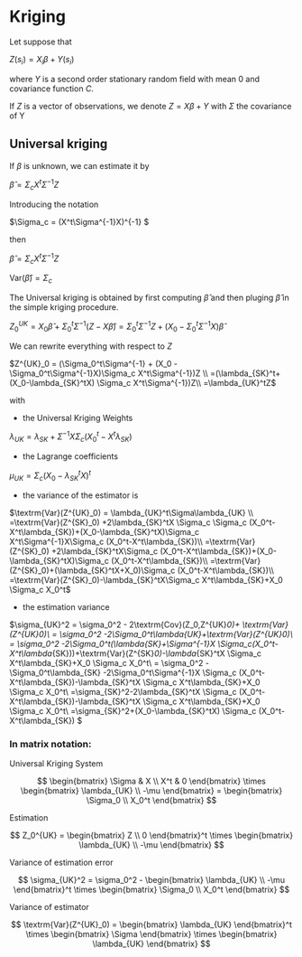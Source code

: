# Kriging 

Let suppose that 

$Z(s_i) = X_i\beta + Y(s_i)$

where $Y$ is a second order stationary random field with mean 0 and covariance function $C$.

If $Z$ is a vector of observations, we denote 
$Z = X\beta + Y$ with $\Sigma$ the covariance of Y


## Universal kriging

If $\beta$ is unknown, we can estimate it by 

$\hat\beta =  \Sigma_c X^t\Sigma^{-1}Z$ 

Introducing the notation

$\Sigma_c =  (X^t\Sigma^{-1}X)^{-1} $

then

$\hat\beta = \Sigma_c X^t\Sigma^{-1}Z$ 

$\textrm{Var}(\hat\beta)=\Sigma_c$

The Universal kriging is obtained by first computing $\hat\beta$ and then pluging $\hat\beta$  in the simple kriging procedure.

$Z^{UK}_0 = X_0\hat\beta + \Sigma_0^t\Sigma^{-1}(Z-X\hat\beta)= \Sigma_0^t\Sigma^{-1}Z + (X_0 - \Sigma_0^t\Sigma^{-1}X)\hat\beta$

We can rewrite everything with respect to $Z$

$Z^{UK}_0 =  (\Sigma_0^t\Sigma^{-1} + (X_0 - \Sigma_0^t\Sigma^{-1}X)\Sigma_c X^t\Sigma^{-1})Z \\
=(\lambda_{SK}^t+(X_0-\lambda_{SK}^tX) \Sigma_c X^t\Sigma^{-1})Z\\
=\lambda_{UK}^tZ$ 

with

- the Universal Kriging Weights

$\lambda_{UK}=\lambda_{SK}+\Sigma^{-1}X \Sigma_c(X_0^t-X^t\lambda_{SK})$

- the Lagrange coefficients

$\mu_{UK}=\Sigma_c (X_0 - \lambda_{SK}^tX)^t$

- the variance of the estimator is

$\textrm{Var}(Z^{UK}_0) = \lambda_{UK}^t\Sigma\lambda_{UK} \\
=\textrm{Var}(Z^{SK}_0) +2\lambda_{SK}^tX \Sigma_c \Sigma_c (X_0^t-X^t\lambda_{SK})+(X_0-\lambda_{SK}^tX)\Sigma_c X^t\Sigma^{-1}X\Sigma_c (X_0^t-X^t\lambda_{SK})\\
=\textrm{Var}(Z^{SK}_0) +2\lambda_{SK}^tX\Sigma_c (X_0^t-X^t\lambda_{SK})+(X_0-\lambda_{SK}^tX)\Sigma_c (X_0^t-X^t\lambda_{SK})\\
=\textrm{Var}(Z^{SK}_0)+(\lambda_{SK}^tX+X_0)\Sigma_c (X_0^t-X^t\lambda_{SK})\\
=\textrm{Var}(Z^{SK}_0)-\lambda_{SK}^tX\Sigma_c X^t\lambda_{SK}+X_0 \Sigma_c X_0^t$

- the estimation variance

$\sigma_{UK}^2 = \sigma_0^2 - 2\textrm{Cov}(Z_0,Z^{UK}_0)+ \textrm{Var}(Z^{UK}_0)\\
= \sigma_0^2 -2\Sigma_0^t\lambda_{UK}+\textrm{Var}(Z^{UK}_0)\\
= \sigma_0^2 -2\Sigma_0^t(\lambda_{SK}+\Sigma^{-1}X \Sigma_c(X_0^t-X^t\lambda_{SK}))+\textrm{Var}(Z^{SK}_0)-\lambda_{SK}^tX \Sigma_c X^t\lambda_{SK}+X_0 \Sigma_c X_0^t\\
=  \sigma_0^2 -\Sigma_0^t\lambda_{SK} -2\Sigma_0^t\Sigma^{-1}X \Sigma_c (X_0^t-X^t\lambda_{SK})-\lambda_{SK}^tX \Sigma_c X^t\lambda_{SK}+X_0 \Sigma_c X_0^t\\
=\sigma_{SK}^2-2\lambda_{SK}^tX \Sigma_c (X_0^t-X^t\lambda_{SK})-\lambda_{SK}^tX \Sigma_c X^t\lambda_{SK}+X_0 \Sigma_c X_0^t\\
=\sigma_{SK}^2+(X_0-\lambda_{SK}^tX) \Sigma_c (X_0^t-X^t\lambda_{SK})
$

### In matrix notation:

Universal Kriging System

$$
      \begin{bmatrix}
	\Sigma & X \\
         X^t   & 0
      \end{bmatrix}
      \times
      \begin{bmatrix}
	\lambda_{UK} \\
	-\mu
      \end{bmatrix}
      =
      \begin{bmatrix}
        \Sigma_0 \\
	X_0^t
      \end{bmatrix}
$$

Estimation

$$
    Z_0^{UK} =
     \begin{bmatrix}
	Z \\
	0
     \end{bmatrix}^t
     \times
     \begin{bmatrix}
	\lambda_{UK} \\
	-\mu
     \end{bmatrix}
$$

Variance of estimation error

$$
   \sigma_{UK}^2 = \sigma_0^2 -
   \begin{bmatrix}
     \lambda_{UK} \\
     -\mu
   \end{bmatrix}^t
   \times
   \begin{bmatrix}
     \Sigma_0 \\
     X_0^t
   \end{bmatrix}
$$

Variance of estimator

$$
   \textrm{Var}(Z^{UK}_0) =
     \begin{bmatrix}
     \lambda_{UK}
   \end{bmatrix}^t
   \times
   \begin{bmatrix}
     \Sigma
   \end{bmatrix}
   \times
   \begin{bmatrix}
     \lambda_{UK}
   \end{bmatrix}
$$
